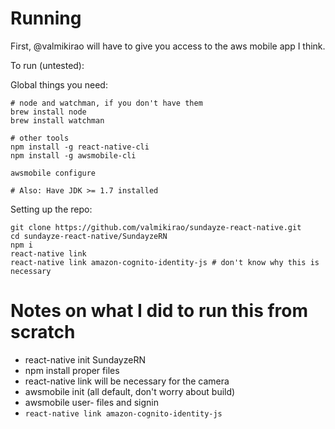 # Running

First, @valmikirao will have to give you access to the aws mobile app I think.

To run (untested):

Global things you need:

```
# node and watchman, if you don't have them
brew install node
brew install watchman

# other tools
npm install -g react-native-cli
npm install -g awsmobile-cli

awsmobile configure

# Also: Have JDK >= 1.7 installed

```

Setting up the repo:
```
git clone https://github.com/valmikirao/sundayze-react-native.git
cd sundayze-react-native/SundayzeRN
npm i
react-native link
react-native link amazon-cognito-identity-js # don't know why this is necessary
```

# Notes on what I did to run this from scratch
- react-native init SundayzeRN
- npm install proper files
- react-native link will be necessary for the camera
- awsmobile init (all default, don't worry about build)
- awsmobile user- files and signin
- `react-native link amazon-cognito-identity-js`
